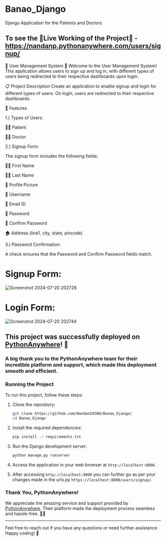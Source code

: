 # Banao_Django
Django Application for the Patients and Doctors

## To see the 🚨Live Working of the Project🚨 - https://nandanp.pythonanywhere.com/users/signup/

🏥 User Management System 🏥
Welcome to the User Management System! This application allows users to sign up and log in, with different types of users being redirected to their respective dashboards upon login.

📋 Project Description
Create an application to enable signup and login for different types of users. On login, users are redirected to their respective dashboards.

🌟 Features



1.) Types of Users:

🧑‍⚕️ Patient

👨‍⚕️ Doctor


2.) Signup Form:

The signup form includes the following fields:

  🧑‍🔬 First Name
  
  👩‍🔬 Last Name
  
  📸 Profile Picture
  
  👤 Username
  
  📧 Email ID
  
  🔐 Password
  
  🔐 Confirm Password
  
  🏠 Address (line1, city, state, pincode)



3.) Password Confirmation:

A check ensures that the Password and Confirm Password fields match.



# Signup Form:
![Screenshot 2024-07-20 202728](https://github.com/user-attachments/assets/f9fa22a1-c4ef-4a32-9686-c9b41164c3d3)



# Login Form:
![Screenshot 2024-07-20 202744](https://github.com/user-attachments/assets/10efbf22-ed77-4510-a192-3dc66d7b5cda)



## This project was successfully deployed on [PythonAnywhere](https://www.pythonanywhere.com/)! 🎉


### A big thank you to the PythonAnywhere team for their incredible platform and support, which made this deployment smooth and efficient. 


### Running the Project

To run this project, follow these steps:

1. Clone the repository:
    ```sh
    git clone https://github.com/Nandan29300/Banao_Django/
    cd Banao_Django
    ```

2. Install the required dependencies:
    ```sh
    pip install -r requirements.txt
    ```

3. Run the Django development server:
    ```sh
    python manage.py runserver
    ```

4. Access the application in your web browser at `http://localhost:8000`.

5. After accessing `http://localhost:8000` you can further go as per your changes made in the urls.py `https://localhost:8000/users/signup/`. 


### Thank You, PythonAnywhere!

We appreciate the amazing service and support provided by [PythonAnywhere](https://www.pythonanywhere.com/). Their platform made the deployment process seamless and hassle-free. 🙏✨

---

Feel free to reach out if you have any questions or need further assistance. Happy coding! 🚀




